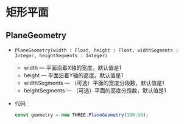 # 矩形平面

## PlaneGeometry

+ `PlaneGeometry(width : Float, height : Float, widthSegments : Integer, heightSegments : Integer)`

  + width — 平面沿着X轴的宽度。默认值是1
  + height — 平面沿着Y轴的高度。默认值是1
  + widthSegments — （可选）平面的宽度分段数，默认值是1
  + heightSegments — （可选）平面的高度分段数，默认值是1

+ 代码

  ```js
  const geometry = new THREE.PlaneGeometry(100,50);
  ```
